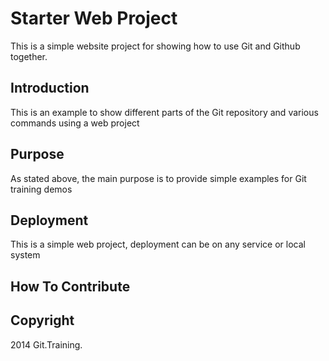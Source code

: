 # Starter Web Project

This is a simple website project for showing how to use Git and Github together.

## Introduction

This is an example to show different parts of the Git repository and various commands using a web project

## Purpose

As stated above, the main purpose is to provide simple examples for Git training demos

## Deployment

This is a simple web project, deployment can be on any service or local system

## How To Contribute

## Copyright

2014 Git.Training.